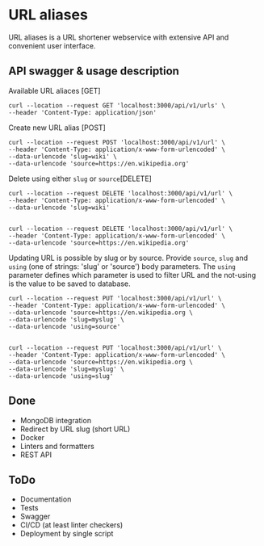 # URL aliases

URL aliases is a URL shortener webservice with extensive API and convenient user interface.
## API swagger & usage description

Available URL aliaces [GET]
~~~
curl --location --request GET 'localhost:3000/api/v1/urls' \
--header 'Content-Type: application/json'
~~~

Create new URL alias [POST]
~~~
curl --location --request POST 'localhost:3000/api/v1/url' \
--header 'Content-Type: application/x-www-form-urlencoded' \
--data-urlencode 'slug=wiki' \
--data-urlencode 'source=https://en.wikipedia.org'
~~~

Delete using either `slug` or `source`[DELETE]
~~~
curl --location --request DELETE 'localhost:3000/api/v1/url' \
--header 'Content-Type: application/x-www-form-urlencoded' \
--data-urlencode 'slug=wiki'


curl --location --request DELETE 'localhost:3000/api/v1/url' \
--header 'Content-Type: application/x-www-form-urlencoded' \
--data-urlencode 'source=https://en.wikipedia.org'
~~~

Updating URL is possible by slug or by source. Provide `source`, `slug` and `using` (one of strings: 'slug' or  'source') body parameters. The `using` parameter defines which parameter is used to filter URL and the not-using is the value to be saved to database. 
~~~
curl --location --request PUT 'localhost:3000/api/v1/url' \
--header 'Content-Type: application/x-www-form-urlencoded' \
--data-urlencode 'source=https://en.wikipedia.org \
--data-urlencode 'slug=myslug' \
--data-urlencode 'using=source'


curl --location --request PUT 'localhost:3000/api/v1/url' \
--header 'Content-Type: application/x-www-form-urlencoded' \
--data-urlencode 'source=https://en.wikipedia.org \
--data-urlencode 'slug=myslug' \
--data-urlencode 'using=slug'
~~~

## Done

* MongoDB integration
* Redirect by URL slug (short URL)
* Docker
* Linters and formatters
* REST API


## ToDo

* Documentation
* Tests
* Swagger
* CI/CD (at least linter checkers)
* Deployment by single script

